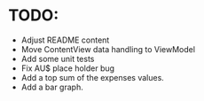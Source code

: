 #  TODO:

* Adjust README content
* Move ContentView data handling to ViewModel
* Add some unit tests
* Fix AU$ place holder bug
* Add a top sum of the expenses values.
* Add a bar graph.
